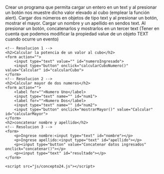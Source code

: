 Crear un programa que permita cargar un entero en un text y al presionar un botón nos muestre dicho valor elevado al cubo (emplear la función alert).
Cargar dos números en objetos de tipo text y al presionar un botón, mostrar el mayor.
Cargar un nombre y un apellido en sendos text. Al presionar un botón, concatenarlos y mostrarlos en un tercer text (Tener en cuenta que podemos modificar la propiedad value de un objeto TEXT cuando ocurre un evento)



<!DOCTYPE html>
<html lang="en">
<head>
    <meta charset="UTF-8">
    <meta http-equiv="X-UA-Compatible" content="IE=edge">
    <meta name="viewport" content="width=device-width, initial-scale=1.0">
    <title>Document</title>
</head>
<body>
    
    <!-- Resolucion 1 -->
    <h2>Calcular la potencia de un valor al cubo</h2>
    <form action="">
        <input type="text" value="" id="numeroIngresado">
        <input type="button" onclick="calcularCuboNumero()" value="Calcular" id="calcularCubo">
    </form>
    <!-- Resolucion 2 -->
    <h2>Calcular mayor de dos numeros</h2>
    <form action="">
        <label for="">Numero Uno</label>
        <input type="text" name="" id="num1">
        <label for="">Numero Dos</label>
        <input type="text" name="" id="num2">
        <input type="button" onclick="mostrarMayor()" value="Calcular" id="calcularMayor">
    </form>
    <h2>concatenar nombre y apellido</h2>
    <!-- Resolucion 3 -->
    <form>
        <p>Ingrese nombre:<input type="text" id="nombre"></p>
        <p>Ingrese apellido:<input type="text" id="apellido"></p>
        <p><input type="button" value="Concatenar datos ingresados" onclick="concatenar()"></p>
        <p><input type="text" id="resultado"></p>
    </form>

    <script src="js/concepto24.js"></script>



</body>
</html>


